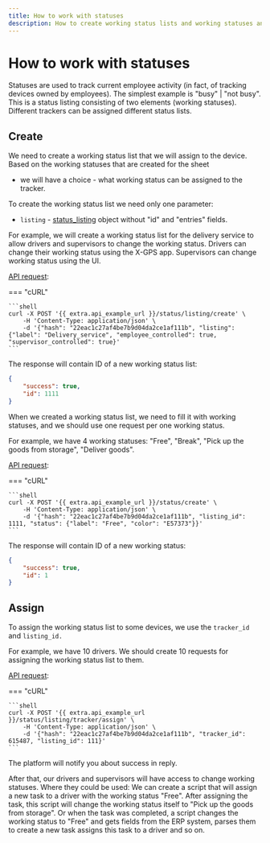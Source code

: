 ```yaml
---
title: How to work with statuses
description: How to create working status lists and working statuses and how to assign them to device
---
```


# How to work with statuses

Statuses are used to track current employee activity (in fact, of tracking devices owned by employees).
The simplest example is "busy" | "not busy". This is a status listing consisting of two elements (working statuses). Different
trackers can be assigned different status lists.


## Create

We need to create a working status list that we will assign to the device. Based on the working statuses that are created for the sheet
- we will have a choice - what working status can be assigned to the tracker.

To create the working status list we need only one parameter:
* `listing` - [status_listing](../resources/tracking/status/listing/index.md#status-listing-object-structure) object without "id" and "entries" fields.

For example, we will create a working status list for the delivery service to allow drivers and supervisors to change the working status.
Drivers can change their working status using the X-GPS app. Supervisors can change working status using the UI.

[API request](../resources/tracking/status/listing/index.md#create):

=== "cURL"

    ```shell
    curl -X POST '{{ extra.api_example_url }}/status/listing/create' \
        -H 'Content-Type: application/json' \
        -d '{"hash": "22eac1c27af4be7b9d04da2ce1af111b", "listing": {"label": "Delivery_service", "employee_controlled": true, "supervisor_controlled": true}'
    ```

The response will contain ID of a new working status list:

```json
{
    "success": true,
    "id": 1111
}
```

When we created a working status list, we need to fill it with working statuses, and we should use one request per one working status.

For example, we have 4 working statuses:
"Free", "Break", "Pick up the goods from storage", "Deliver goods".

[API request](../resources/tracking/status/index.md#create):

=== "cURL"

    ```shell
    curl -X POST '{{ extra.api_example_url }}/status/create' \
        -H 'Content-Type: application/json' \
        -d '{"hash": "22eac1c27af4be7b9d04da2ce1af111b", "listing_id": 1111, "status": {"label": "Free", "color": "E57373"}}'
    ```

The response will contain ID of a new working status:

```json
{
    "success": true,
    "id": 1
}
```


## Assign

To assign the working status list to some devices, we use the `tracker_id` and `listing_id.`

For example, we have 10 drivers. We should create 10 requests for assigning the working status list to them.

[API request](../resources/tracking/status/listing/tracker.md#assign):

=== "cURL"

    ```shell
    curl -X POST '{{ extra.api_example_url }}/status/listing/tracker/assign' \
        -H 'Content-Type: application/json' \
        -d '{"hash": "22eac1c27af4be7b9d04da2ce1af111b", "tracker_id": 615487, "listing_id": 111}'
    ```

The platform will notify you about success in reply.

After that, our drivers and supervisors will have access to change working statuses. Where they could be used:
We can create a script that will assign a new task to a driver with the working status "Free". After assigning the task, this script
will change the working status itself to "Pick up the goods from storage".
Or when the task was completed, a script changes the working status to "Free" and gets fields from the ERP system, parses them to create
a new task assigns this task to a driver and so on.
